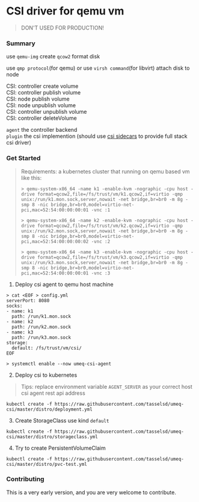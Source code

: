 # CSI driver for qemu vm 

> DON'T USED FOR PRODUCTION!

### Summary
use `qemu-img` create `qcow2` format disk

use `qmp protocol`(for qemu) or use `virsh command`(for libvirt) attach disk to node 

CSI: controller create volume  
CSI: controller publish volume  
CSI: node publish volume  
CSI: node unpublish volume  
CSI: controller unpublish volume  
CSI: controller deleteVolume  

`agent` the controller backend  
`plugin` the csi implemention (should use [csi sidecars](https://kubernetes-csi.github.io/docs/sidecar-containers.html) to provide full stack csi driver)

### Get Started
> Requirements:
> a kubernetes cluster that running on qemu based vm like this:
> ```
> > qemu-system-x86_64 -name k1 -enable-kvm -nographic -cpu host -drive format=qcow2,file=/fs/trust/vm/k1.qcow2,if=virtio -qmp unix:/run/k1.mon.sock,server,nowait -net bridge,br=br0 -m 8g -smp 8 -nic bridge,br=br0,model=virtio-net-pci,mac=52:54:00:00:00:01 -vnc :1
> 
> > qemu-system-x86_64 -name k2 -enable-kvm -nographic -cpu host -drive format=qcow2,file=/fs/trust/vm/k2.qcow2,if=virtio -qmp unix:/run/k2.mon.sock,server,nowait -net bridge,br=br0 -m 8g -smp 8 -nic bridge,br=br0,model=virtio-net-pci,mac=52:54:00:00:00:02 -vnc :2
>
> > qemu-system-x86_64 -name k3 -enable-kvm -nographic -cpu host -drive format=qcow2,file=/fs/trust/vm/k3.qcow2,if=virtio -qmp unix:/run/k3.mon.sock,server,nowait -net bridge,br=br0 -m 8g -smp 8 -nic bridge,br=br0,model=virtio-net-pci,mac=52:54:00:00:00:01 -vnc :3
> ```

1. Deploy csi agent to qemu host machine
```
> cat <EOF > config.yml
serverPort: 8080
socks:
- name: k1
  path: /run/k1.mon.sock
- name: k2
  path: /run/k2.mon.sock
- name: k3
  path: /run/k3.mon.sock
storage:
  default: /fs/trust/vm/csi/
EOF

> systemctl enable --now umeq-csi-agent
``` 
2. Deploy csi to kubernetes
> Tips: replace environment variable `AGENT_SERVER` as your correct host csi agent rest api address
```
kubectl create -f https://raw.githubusercontent.com/tasselsd/umeq-csi/master/distro/deployment.yml
```

3. Create StorageClass use kind `default`
```
kubectl create -f https://raw.githubusercontent.com/tasselsd/umeq-csi/master/distro/storageclass.yml
```
4. Try to create PersistentVolumeClaim
```
kubectl create -f https://raw.githubusercontent.com/tasselsd/umeq-csi/master/distro/pvc-test.yml
```
### Contributing
This is a very early version, and you are very welcome to contribute.